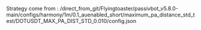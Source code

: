Strategy come from : /direct_from_git/Flyingtoaster/passivbot_v5.8.0-main/configs/harmony/1m/0.1_auenabled_short/maximum_pa_distance_std_test/DOTUSDT_MAX_PA_DIST_STD_0.010/config.json